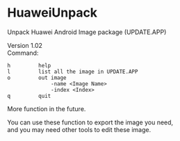 # HuaweiUnpack
Unpack Huawei Android Image package (UPDATE.APP)

Version 1.02<br>
Command:<br>
```
h         help
l         list all the image in UPDATE.APP
o         out image
              -name <Image Name>
              -index <Index>
q         quit
```

More function in the future.<br>

You can use these function to export the image you need,<br>
and you may need other tools to edit these image.
